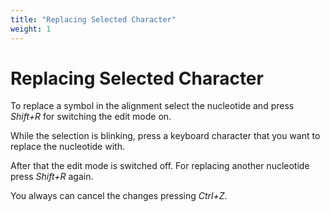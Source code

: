 ```yaml
---
title: "Replacing Selected Character"
weight: 1
---
```



# Replacing Selected Character

To replace a symbol in the alignment select the nucleotide and press _Shift+R_ for switching the edit mode on.

 While the selection is blinking, press a keyboard character that you want to replace the nucleotide with.

 After that the edit mode is switched off. For replacing another nucleotide press _Shift+R_ again.

 You always can cancel the changes pressing _Ctrl+Z_.
